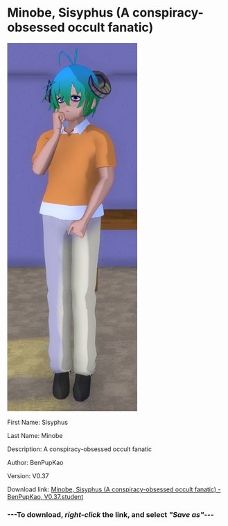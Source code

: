 # Minobe, Sisyphus (A conspiracy-obsessed occult fanatic)

<img src = "https://raw.githubusercontent.com/Arbiter1223/Daigaku-Gurashi-Custom-Students/master/Students/Files/Minobe%2C%20Sisyphus%20(A%20conspiracy-obsessed%20occult%20fanatic).png">

First Name: Sisyphus

Last Name: Minobe

Description: A conspiracy-obsessed occult fanatic

Author: BenPupKao

Version: V0.37

Download link: <a href="https://raw.githubusercontent.com/Arbiter1223/Daigaku-Gurashi-Custom-Students/master/Students/Files/Minobe%2C%20Sisyphus%20(A%20conspiracy-obsessed%20occult%20fanatic)%20-%20BenPupKao%2C%20V0.37.student">Minobe, Sisyphus (A conspiracy-obsessed occult fanatic) - BenPupKao, V0.37.student</a>

### ---**To download, _right-click_ the link, and select _"Save as"_**---
